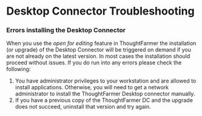 # Desktop Connector Troubleshooting



### Errors installing the Desktop Connector

When you use the _open for editing_ feature in ThoughtFarmer the installation \(or upgrade\) of the Desktop Connector will be triggered on demand if you are not already on the latest version. In most cases the installation should proceed without issues. If you do run into any errors please check the following:

1. You have administrator privileges to your workstation and are allowed to install applications. Otherwise, you will need to get a network administrator to install the ThoughtFarmer Desktop connector manually.
2. If you have a previous copy of the ThoughtFarmer DC and the upgrade does not succeed, uninstall that version and try again.

